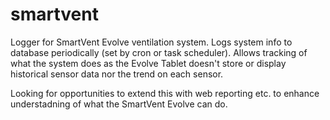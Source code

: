 # smartvent
Logger for SmartVent Evolve ventilation system.
Logs system info to database periodically (set by cron or task scheduler).
Allows tracking of what the system does as the Evolve Tablet doesn't store or display historical sensor data nor the trend on each sensor.

Looking for opportunities to extend this with web reporting etc. to enhance understadning of what the SmartVent Evolve can do.
